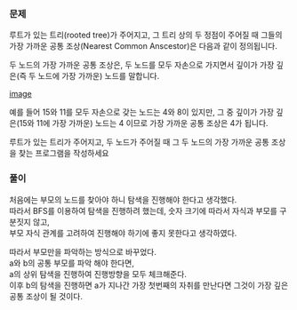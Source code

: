 ### 문제

루트가 있는 트리(rooted tree)가 주어지고, 그 트리 상의 두 정점이 주어질 때 그들의 가장 가까운 공통 조상(Nearest Common Anscestor)은 다음과 같이 정의됩니다.

두 노드의 가장 가까운 공통 조상은, 두 노드를 모두 자손으로 가지면서 깊이가 가장 깊은(즉 두 노드에 가장 가까운) 노드를 말합니다.


[image](https://github.com/Win-9/Algorism/assets/80390524/09fd37bf-75fe-4c49-b615-1f64e31308e1)


예를 들어  15와 11를 모두 자손으로 갖는 노드는 4와 8이 있지만, 그 중 깊이가 가장 깊은(15와 11에 가장 가까운) 노드는 4 이므로 가장 가까운 공통 조상은 4가 됩니다.

루트가 있는 트리가 주어지고, 두 노드가 주어질 때 그 두 노드의 가장 가까운 공통 조상을 찾는 프로그램을 작성하세요

### 풀이


처음에는 부모의 노드를 찾아야 하니 탐색을 진행해야 한다고 생각했다.   
따라서 BFS를 이용하여 탐색을 진행하려 했는데, 숫자 크기에 따라서 자식과 부모를 구분짓지 않고,   
부모 자식 관계를 고려하여 진행해야 하기에 좋지 못한다고 생각하였다.   

따라서 부모만을 파악하는 방식으로 바꾸었다.   
a와 b의 공통 부모를 파악 해야 한다면,    
a의 상위 탐색을 진행하여 진행방향을 모두 체크해준다.   
이후 b의 탐색을 진행하면 a가 지나간 가장 첫번째의 자취를 만난다면 그것이 가장 깊은 공통 조상이 될 것이다.   
